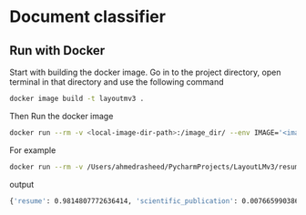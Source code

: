 # Document classifier

## Run with Docker
Start with building the docker image. Go in to the project directory, open terminal in that directory and use the following command 

```bash
docker image build -t layoutmv3 .
```

Then Run the docker image

```bash
docker run --rm -v <local-image-dir-path>:/image_dir/ --env IMAGE='<image-name>' layoutmv3:latest inference.py
```

For example
```bash
docker run --rm -v /Users/ahmedrasheed/PycharmProjects/LayoutLMv3/resume:/image_dir/ --env IMAGE='doc_000051.png' layoutmv3:latest inference.py
```
output
```bash
{'resume': 0.9814807772636414, 'scientific_publication': 0.007665990386158228, 'email': 0.010853313840925694}
```
